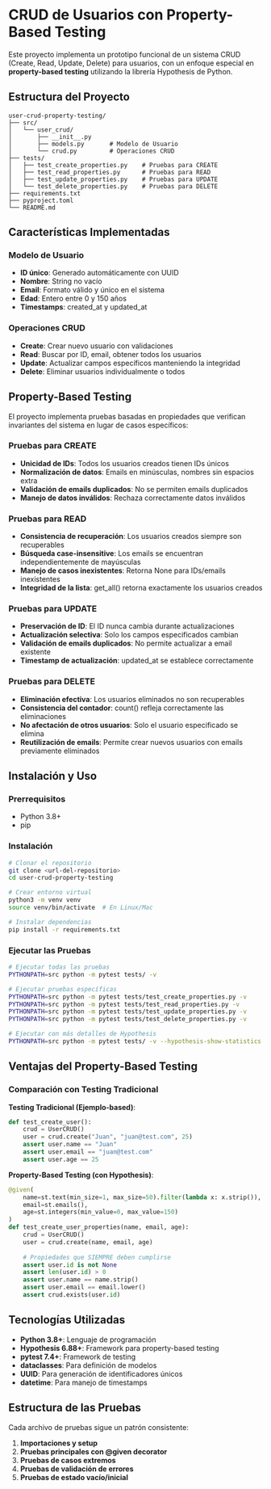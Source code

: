 # CRUD de Usuarios con Property-Based Testing

Este proyecto implementa un prototipo funcional de un sistema CRUD (Create, Read, Update, Delete) para usuarios, con un enfoque especial en **property-based testing** utilizando la librería Hypothesis de Python.

## Estructura del Proyecto

```
user-crud-property-testing/
├── src/
│   └── user_crud/
│       ├── __init__.py
│       ├── models.py       # Modelo de Usuario
│       └── crud.py         # Operaciones CRUD
├── tests/
│   ├── test_create_properties.py    # Pruebas para CREATE
│   ├── test_read_properties.py      # Pruebas para READ
│   ├── test_update_properties.py    # Pruebas para UPDATE
│   └── test_delete_properties.py    # Pruebas para DELETE
├── requirements.txt
├── pyproject.toml
└── README.md
```

## Características Implementadas

### Modelo de Usuario
- **ID único**: Generado automáticamente con UUID
- **Nombre**: String no vacío
- **Email**: Formato válido y único en el sistema
- **Edad**: Entero entre 0 y 150 años
- **Timestamps**: created_at y updated_at

### Operaciones CRUD
- **Create**: Crear nuevo usuario con validaciones
- **Read**: Buscar por ID, email, obtener todos los usuarios
- **Update**: Actualizar campos específicos manteniendo la integridad
- **Delete**: Eliminar usuarios individualmente o todos

## Property-Based Testing

El proyecto implementa pruebas basadas en propiedades que verifican invariantes del sistema en lugar de casos específicos:

### Pruebas para CREATE
- **Unicidad de IDs**: Todos los usuarios creados tienen IDs únicos
- **Normalización de datos**: Emails en minúsculas, nombres sin espacios extra
- **Validación de emails duplicados**: No se permiten emails duplicados
- **Manejo de datos inválidos**: Rechaza correctamente datos inválidos

### Pruebas para READ
- **Consistencia de recuperación**: Los usuarios creados siempre son recuperables
- **Búsqueda case-insensitive**: Los emails se encuentran independientemente de mayúsculas
- **Manejo de casos inexistentes**: Retorna None para IDs/emails inexistentes
- **Integridad de la lista**: get_all() retorna exactamente los usuarios creados

### Pruebas para UPDATE
- **Preservación de ID**: El ID nunca cambia durante actualizaciones
- **Actualización selectiva**: Solo los campos especificados cambian
- **Validación de emails duplicados**: No permite actualizar a email existente
- **Timestamp de actualización**: updated_at se establece correctamente

### Pruebas para DELETE
- **Eliminación efectiva**: Los usuarios eliminados no son recuperables
- **Consistencia del contador**: count() refleja correctamente las eliminaciones
- **No afectación de otros usuarios**: Solo el usuario especificado se elimina
- **Reutilización de emails**: Permite crear nuevos usuarios con emails previamente eliminados

## Instalación y Uso

### Prerrequisitos
- Python 3.8+
- pip

### Instalación
```bash
# Clonar el repositorio
git clone <url-del-repositorio>
cd user-crud-property-testing

# Crear entorno virtual
python3 -m venv venv
source venv/bin/activate  # En Linux/Mac

# Instalar dependencias
pip install -r requirements.txt
```

### Ejecutar las Pruebas
```bash
# Ejecutar todas las pruebas
PYTHONPATH=src python -m pytest tests/ -v

# Ejecutar pruebas específicas
PYTHONPATH=src python -m pytest tests/test_create_properties.py -v
PYTHONPATH=src python -m pytest tests/test_read_properties.py -v
PYTHONPATH=src python -m pytest tests/test_update_properties.py -v
PYTHONPATH=src python -m pytest tests/test_delete_properties.py -v

# Ejecutar con más detalles de Hypothesis
PYTHONPATH=src python -m pytest tests/ -v --hypothesis-show-statistics
```

## Ventajas del Property-Based Testing

### Comparación con Testing Tradicional

**Testing Tradicional (Ejemplo-based)**:
```python
def test_create_user():
    crud = UserCRUD()
    user = crud.create("Juan", "juan@test.com", 25)
    assert user.name == "Juan"
    assert user.email == "juan@test.com"
    assert user.age == 25
```

**Property-Based Testing (con Hypothesis)**:
```python
@given(
    name=st.text(min_size=1, max_size=50).filter(lambda x: x.strip()),
    email=st.emails(),
    age=st.integers(min_value=0, max_value=150)
)
def test_create_user_properties(name, email, age):
    crud = UserCRUD()
    user = crud.create(name, email, age)
    
    # Propiedades que SIEMPRE deben cumplirse
    assert user.id is not None
    assert len(user.id) > 0
    assert user.name == name.strip()
    assert user.email == email.lower()
    assert crud.exists(user.id)
```

## Tecnologías Utilizadas

- **Python 3.8+**: Lenguaje de programación
- **Hypothesis 6.88+**: Framework para property-based testing
- **pytest 7.4+**: Framework de testing
- **dataclasses**: Para definición de modelos
- **UUID**: Para generación de identificadores únicos
- **datetime**: Para manejo de timestamps

## Estructura de las Pruebas

Cada archivo de pruebas sigue un patrón consistente:

1. **Importaciones y setup**
2. **Pruebas principales con @given decorator**
3. **Pruebas de casos extremos**
4. **Pruebas de validación de errores**
5. **Pruebas de estado vacío/inicial**
